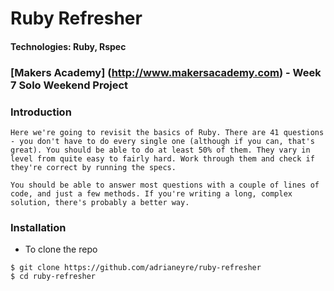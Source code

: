 # Ruby Refresher
#### Technologies: Ruby, Rspec
### [Makers Academy] (http://www.makersacademy.com) - Week 7 Solo Weekend Project

### Introduction
```
Here we're going to revisit the basics of Ruby. There are 41 questions - you don't have to do every single one (although if you can, that's great). You should be able to do at least 50% of them. They vary in level from quite easy to fairly hard. Work through them and check if they're correct by running the specs.

You should be able to answer most questions with a couple of lines of code, and just a few methods. If you're writing a long, complex solution, there's probably a better way.
```

### Installation
* To clone the repo
```shell
$ git clone https://github.com/adrianeyre/ruby-refresher
$ cd ruby-refresher
```
